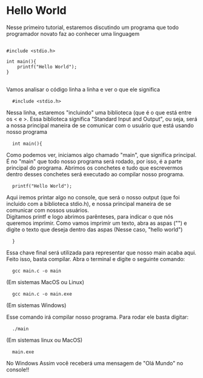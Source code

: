# Hello World
Nesse primeiro tutorial, estaremos discutindo um programa que todo programador novato faz ao conhecer uma linguagem  
<pre> <code>
#include &lt;stdio.h&gt;  
  
int main(){  
    printf("Hello World");  
}  
</code> </pre>
Vamos analisar o código linha a linha e ver o que ele significa  

<pre> <code> #include &lt;stdio.h&gt;  </code> </pre>

Nessa linha, estaremos "incluindo" uma biblioteca (que é o que está entre os < e >. Essa biblioteca significa "Standard Input and Output", ou seja, será a nossa principal maneira de se comunicar com o usuário que está usando nosso programa  

<pre> <code> int main(){  </code> </pre>

Como podemos ver, iniciamos algo chamado "main", que significa principal. É no "main" que todo nosso programa será rodado, por isso, é a parte principal do programa. Abrimos os conchetes e tudo que escrevermos dentro desses conchetes será executado ao compilar nosso programa.

<pre> <code> printf("Hello World"); </code> </pre>
Aqui iremos printar algo no console, que será o nosso output (que foi incluido com a biblioteca stdio.h), e nossa principal maneira de se comunicar com nossos usuários.  
Digitamos printf e logo abrimos parênteses, para indicar o que nós queremos imprimir. Como vamos imprimir um texto, abra as aspas ("") e digite o texto que deseja dentro das aspas (Nesse caso, "hello world")  

<pre> <code> }  </code> </pre>

Essa chave final será utilizada para representar que nosso main acaba aqui.  
Feito isso, basta compilar. Abra o terminal e digite o seguinte comando:

<pre> <code> gcc main.c -o main </code> </pre>
(Em sistemas MacOS ou Linux)  
<pre> <code> gcc main.c -o main.exe </code> </pre>
(Em sistemas Windows)  

Esse comando irá compilar nosso programa. Para rodar ele basta digitar:

<pre> <code> ./main  </code> </pre>
(Em sistemas linux ou MacOS)
<pre> <code> main.exe  </code> </pre>
No Windows
Assim você receberá uma mensagem de "Olá Mundo" no console!!
